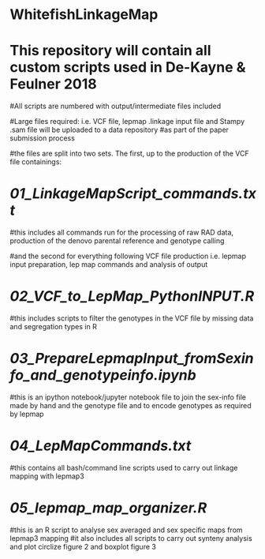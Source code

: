 # WhitefishLinkageMap
# This repository will contain all custom scripts used in De-Kayne & Feulner 2018

#All scripts are numbered with output/intermediate files included

#Large files required: i.e. VCF file, lepmap .linkage input file and Stampy .sam file will be uploaded to a data repository
#as part of the paper submission process

#the files are split into two sets. The first, up to the production of the VCF file containings:
# *01_LinkageMapScript_commands.txt*
#this includes all commands run for the processing of raw RAD data, production of the denovo parental reference and genotype calling
            
#and the second for everything following VCF file production i.e. lepmap input preparation, lep map commands and analysis of output
# *02_VCF_to_LepMap_PythonINPUT.R*
#this includes scripts to filter the genotypes in the VCF file by missing data and segregation types in R
# *03_PrepareLepmapInput_fromSexinfo_and_genotypeinfo.ipynb*
#this is an ipython notebook/jupyter notebook file to join the sex-info file made by hand and the genotype file and to encode genotypes as required by lepmap
# *04_LepMapCommands.txt*
#this contains all bash/command line scripts used to carry out linkage mapping with lepmap3
# *05_lepmap_map_organizer.R*
#this is an R script to analyse sex averaged and sex specific maps from lepmap3 mapping
#it also includes all scripts to carry out synteny analysis and plot circlize figure 2 and boxplot figure 3
